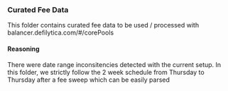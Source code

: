 ### Curated Fee Data
This folder contains curated fee data to be used / processed with balancer.defilytica.com/#/corePools

#### Reasoning

There were date range inconsitencies detected with the current setup. In this folder, we strictly follow the 2 week schedule from Thursday to Thursday after a fee sweep which can be easily parsed